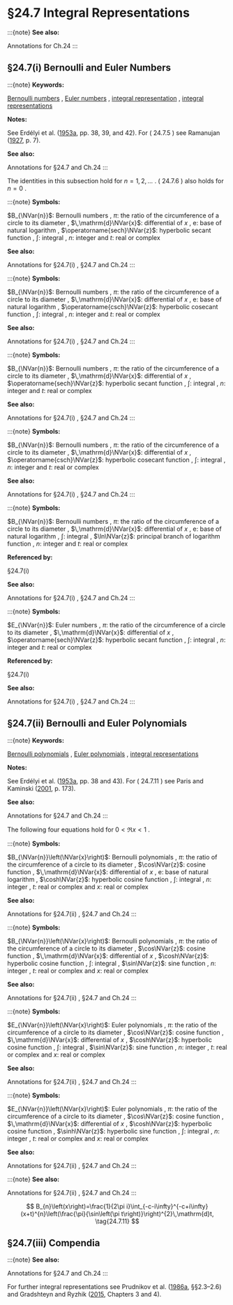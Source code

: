 # §24.7 Integral Representations

:::{note}
**See also:**

Annotations for Ch.24
:::


## §24.7(i) Bernoulli and Euler Numbers

:::{note}
**Keywords:**

[Bernoulli numbers](http://dlmf.nist.gov/search/search?q=Bernoulli%20numbers) , [Euler numbers](http://dlmf.nist.gov/search/search?q=Euler%20numbers) , [integral representation](http://dlmf.nist.gov/search/search?q=integral%20representation) , [integral representations](http://dlmf.nist.gov/search/search?q=integral%20representations)

**Notes:**

See Erdélyi et al. ([1953a](./bib/E.html#bib751 "Higher Transcendental Functions. Vol. I"), pp. 38, 39, and 42). For ( 24.7.5 ) see Ramanujan ([1927](./bib/R.html#bib1923 "Some properties of Bernoulli’s numbers (J. Indian Math. Soc. 3 (1911), 219–234.)"), p. 7).

**See also:**

Annotations for §24.7 and Ch.24
:::

The identities in this subsection hold for $n=1,2,\dotsc$ . ( 24.7.6 ) also holds for $n=0$ .

:::{note}
**Symbols:**

$B_{\NVar{n}}$: Bernoulli numbers , $\pi$: the ratio of the circumference of a circle to its diameter , $\,\mathrm{d}\NVar{x}$: differential of $x$ , $\mathrm{e}$: base of natural logarithm , $\operatorname{sech}\NVar{z}$: hyperbolic secant function , $\int$: integral , $n$: integer and $t$: real or complex

**See also:**

Annotations for §24.7(i) , §24.7 and Ch.24
:::

:::{note}
**Symbols:**

$B_{\NVar{n}}$: Bernoulli numbers , $\pi$: the ratio of the circumference of a circle to its diameter , $\,\mathrm{d}\NVar{x}$: differential of $x$ , $\mathrm{e}$: base of natural logarithm , $\operatorname{csch}\NVar{z}$: hyperbolic cosecant function , $\int$: integral , $n$: integer and $t$: real or complex

**See also:**

Annotations for §24.7(i) , §24.7 and Ch.24
:::

:::{note}
**Symbols:**

$B_{\NVar{n}}$: Bernoulli numbers , $\pi$: the ratio of the circumference of a circle to its diameter , $\,\mathrm{d}\NVar{x}$: differential of $x$ , $\operatorname{sech}\NVar{z}$: hyperbolic secant function , $\int$: integral , $n$: integer and $t$: real or complex

**See also:**

Annotations for §24.7(i) , §24.7 and Ch.24
:::

:::{note}
**Symbols:**

$B_{\NVar{n}}$: Bernoulli numbers , $\pi$: the ratio of the circumference of a circle to its diameter , $\,\mathrm{d}\NVar{x}$: differential of $x$ , $\operatorname{csch}\NVar{z}$: hyperbolic cosecant function , $\int$: integral , $n$: integer and $t$: real or complex

**See also:**

Annotations for §24.7(i) , §24.7 and Ch.24
:::

:::{note}
**Symbols:**

$B_{\NVar{n}}$: Bernoulli numbers , $\pi$: the ratio of the circumference of a circle to its diameter , $\,\mathrm{d}\NVar{x}$: differential of $x$ , $\mathrm{e}$: base of natural logarithm , $\int$: integral , $\ln\NVar{z}$: principal branch of logarithm function , $n$: integer and $t$: real or complex

**Referenced by:**

§24.7(i)

**See also:**

Annotations for §24.7(i) , §24.7 and Ch.24
:::

:::{note}
**Symbols:**

$E_{\NVar{n}}$: Euler numbers , $\pi$: the ratio of the circumference of a circle to its diameter , $\,\mathrm{d}\NVar{x}$: differential of $x$ , $\operatorname{sech}\NVar{z}$: hyperbolic secant function , $\int$: integral , $n$: integer and $t$: real or complex

**Referenced by:**

§24.7(i)

**See also:**

Annotations for §24.7(i) , §24.7 and Ch.24
:::


## §24.7(ii) Bernoulli and Euler Polynomials

:::{note}
**Keywords:**

[Bernoulli polynomials](http://dlmf.nist.gov/search/search?q=Bernoulli%20polynomials) , [Euler polynomials](http://dlmf.nist.gov/search/search?q=Euler%20polynomials) , [integral representations](http://dlmf.nist.gov/search/search?q=integral%20representations)

**Notes:**

See Erdélyi et al. ([1953a](./bib/E.html#bib751 "Higher Transcendental Functions. Vol. I"), pp. 38 and 43). For ( 24.7.11 ) see Paris and Kaminski ([2001](./bib/P.html#bib1845 "Asymptotics and Mellin-Barnes Integrals"), p. 173).

**See also:**

Annotations for §24.7 and Ch.24
:::

The following four equations hold for $0<\Re x<1$ .

:::{note}
**Symbols:**

$B_{\NVar{n}}\left(\NVar{x}\right)$: Bernoulli polynomials , $\pi$: the ratio of the circumference of a circle to its diameter , $\cos\NVar{z}$: cosine function , $\,\mathrm{d}\NVar{x}$: differential of $x$ , $\mathrm{e}$: base of natural logarithm , $\cosh\NVar{z}$: hyperbolic cosine function , $\int$: integral , $n$: integer , $t$: real or complex and $x$: real or complex

**See also:**

Annotations for §24.7(ii) , §24.7 and Ch.24
:::

:::{note}
**Symbols:**

$B_{\NVar{n}}\left(\NVar{x}\right)$: Bernoulli polynomials , $\pi$: the ratio of the circumference of a circle to its diameter , $\cos\NVar{z}$: cosine function , $\,\mathrm{d}\NVar{x}$: differential of $x$ , $\cosh\NVar{z}$: hyperbolic cosine function , $\int$: integral , $\sin\NVar{z}$: sine function , $n$: integer , $t$: real or complex and $x$: real or complex

**See also:**

Annotations for §24.7(ii) , §24.7 and Ch.24
:::

:::{note}
**Symbols:**

$E_{\NVar{n}}\left(\NVar{x}\right)$: Euler polynomials , $\pi$: the ratio of the circumference of a circle to its diameter , $\cos\NVar{z}$: cosine function , $\,\mathrm{d}\NVar{x}$: differential of $x$ , $\cosh\NVar{z}$: hyperbolic cosine function , $\int$: integral , $\sin\NVar{z}$: sine function , $n$: integer , $t$: real or complex and $x$: real or complex

**See also:**

Annotations for §24.7(ii) , §24.7 and Ch.24
:::

:::{note}
**Symbols:**

$E_{\NVar{n}}\left(\NVar{x}\right)$: Euler polynomials , $\pi$: the ratio of the circumference of a circle to its diameter , $\cos\NVar{z}$: cosine function , $\,\mathrm{d}\NVar{x}$: differential of $x$ , $\cosh\NVar{z}$: hyperbolic cosine function , $\sinh\NVar{z}$: hyperbolic sine function , $\int$: integral , $n$: integer , $t$: real or complex and $x$: real or complex

**See also:**

Annotations for §24.7(ii) , §24.7 and Ch.24
:::

:::{note}
**See also:**

Annotations for §24.7(ii) , §24.7 and Ch.24
:::


<a id="E11"></a>
$$
B_{n}\left(x\right)=\frac{1}{2\pi i}\int_{-c-i\infty}^{-c+i\infty}(x+t)^{n}\left(\frac{\pi}{\sin\left(\pi t\right)}\right)^{2}\,\mathrm{d}t, \tag{24.7.11}
$$


## §24.7(iii) Compendia

:::{note}
**See also:**

Annotations for §24.7 and Ch.24
:::

For further integral representations see Prudnikov et al. ([1986a](./bib/P.html#bib1902 "Integrals and Series: Elementary Functions, Vol. 1"), §§2.3–2.6) and Gradshteyn and Ryzhik ([2015](./bib/G.html#bib972 "Table of integrals, series, and products"), Chapters 3 and 4).
